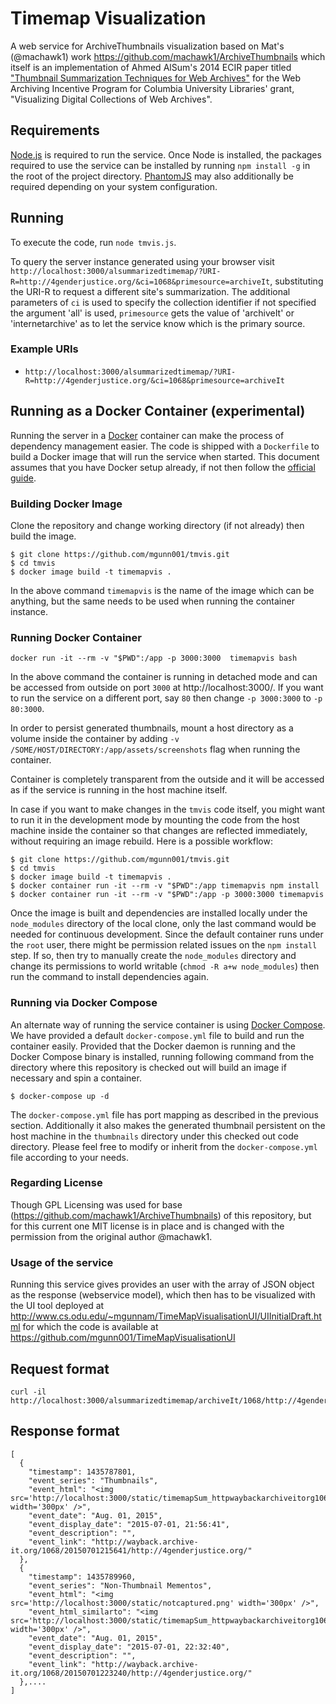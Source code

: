 # Timemap Visualization

A web service for ArchiveThumbnails visualization based on Mat's (@machawk1) work https://github.com/machawk1/ArchiveThumbnails which itself is an implementation of Ahmed AlSum's 2014 ECIR paper titled ["Thumbnail Summarization Techniques for Web
Archives"](http://www.cs.odu.edu/~mln/pubs/ecir-2014/ecir-2014.pdf) for the Web Archiving Incentive Program for Columbia University Libraries' grant, "Visualizing Digital Collections of Web Archives".


## Requirements

[Node.js](https://nodejs.org/) is required to run the service. Once Node is installed, the packages required to use the service can be installed by running `npm install -g` in the root of the project directory. [PhantomJS](http://phantomjs.org/) may also additionally be required depending on your system configuration.

## Running

To execute the code, run `node tmvis.js`.

To query the server instance generated using your browser visit `http://localhost:3000/alsummarizedtimemap/?URI-R=http://4genderjustice.org/&ci=1068&primesource=archiveIt`, substituting the URI-R to request a different site's summarization. The additional parameters of `ci` is used to specify the collection identifier if not specified the argument 'all' is used, `primesource` gets the value of 'archiveIt' or 'internetarchive' as to let the service know which is the primary source.

### Example URIs

* `http://localhost:3000/alsummarizedtimemap/?URI-R=http://4genderjustice.org/&ci=1068&primesource=archiveIt`


## Running as a Docker Container (experimental)

Running the server in a [Docker](https://www.docker.com/) container can make the process of dependency management easier. The code is shipped with a `Dockerfile` to build a Docker image that will run the service when started. This document assumes that you have Docker setup already, if not then follow the [official guide](https://docs.docker.com/installation/).

### Building Docker Image

Clone the repository and change working directory (if not already) then build the image.

```
$ git clone https://github.com/mgunn001/tmvis.git
$ cd tmvis
$ docker image build -t timemapvis .
```

In the above command `timemapvis` is the name of the image which can be anything, but the same needs to be used when running the container instance.

### Running Docker Container

```
docker run -it --rm -v "$PWD":/app -p 3000:3000  timemapvis bash
```

In the above command the container is running in detached mode and can be accessed from outside on port `3000` at http://localhost:3000/. If you want to run the service on a different port, say `80` then change `-p 3000:3000` to `-p 80:3000`.

In order to persist generated thumbnails, mount a host directory as a volume inside the container by adding `-v /SOME/HOST/DIRECTORY:/app/assets/screenshots` flag when running the container.

Container is completely transparent from the outside and it will be accessed as if the service is running in the host machine itself.

In case if you want to make changes in the `tmvis` code itself, you might want to run it in the development mode by mounting the code from the host machine inside the container so that changes are reflected immediately, without requiring an image rebuild. Here is a possible workflow:

```
$ git clone https://github.com/mgunn001/tmvis.git
$ cd tmvis
$ docker image build -t timemapvis .
$ docker container run -it --rm -v "$PWD":/app timemapvis npm install
$ docker container run -it --rm -v "$PWD":/app -p 3000:3000 timemapvis
```

Once the image is built and dependencies are installed locally under the `node_modules` directory of the local clone, only the last command would be needed for continuous development. Since the default container runs under the `root` user, there might be permission related issues on the `npm install` step. If so, then try to manually create the `node_modules` directory and change its permissions to world writable (`chmod -R a+w node_modules`) then run the command to install dependencies again.

### Running via Docker Compose

An alternate way of running the service container is using [Docker Compose](https://docs.docker.com/compose/). We have provided a default `docker-compose.yml` file to build and run the container easily. Provided that the Docker daemon is running and the Docker Compose binary is installed, running following command from the directory where this repository is checked out will build an image if necessary and spin a container.

```
$ docker-compose up -d
```

The `docker-compose.yml` file has port mapping as described in the previous section. Additionally it also makes the generated thumbnail persistent on the host machine in the `thumbnails` directory under this checked out code directory. Please feel free to modify or inherit from the `docker-compose.yml` file according to your needs.


### Regarding License

Though GPL Licensing was used for base (https://github.com/machawk1/ArchiveThumbnails) of this repository, but for this current one MIT license is in place and is changed with the permission from the original author @machawk1.


### Usage of the service

Running this service gives provides an user with the array of JSON object as the response (webservice model), which then has to be visualized with the UI tool deployed at http://www.cs.odu.edu/~mgunnam/TimeMapVisualisationUI/UIInitialDraft.html for which the code is available at https://github.com/mgunn001/TimeMapVisualisationUI

## Request format

```
curl -il http://localhost:3000/alsummarizedtimemap/archiveIt/1068/http://4genderjustice.org/
```

## Response format

```
[
  {
    "timestamp": 1435787801,
    "event_series": "Thumbnails",
    "event_html": "<img src='http://localhost:3000/static/timemapSum_httpwaybackarchiveitorg106820150701215641http4genderjusticeorg.png' width='300px' />",
    "event_date": "Aug. 01, 2015",
    "event_display_date": "2015-07-01, 21:56:41",
    "event_description": "",
    "event_link": "http://wayback.archive-it.org/1068/20150701215641/http://4genderjustice.org/"
  },
  {
    "timestamp": 1435789960,
    "event_series": "Non-Thumbnail Mementos",
    "event_html": "<img src='http://localhost:3000/static/notcaptured.png' width='300px' />",
    "event_html_similarto": "<img src='http://localhost:3000/static/timemapSum_httpwaybackarchiveitorg106820150701215641http4genderjusticeorg.png' width='300px' />",
    "event_date": "Aug. 01, 2015",
    "event_display_date": "2015-07-01, 22:32:40",
    "event_description": "",
    "event_link": "http://wayback.archive-it.org/1068/20150701223240/http://4genderjustice.org/"
  },....
]
```
